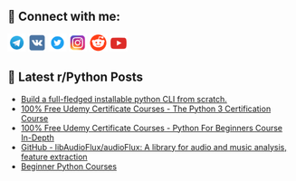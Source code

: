 ## 🔎 Connect with me:
[<img src="https://github.com/bullbesh/bullbesh/blob/main/images/Telegram.png" width="32" height="32" />](https://t.me/bullbesh)
[<img src="https://github.com/bullbesh/bullbesh/blob/main/images/VK.png" width="32" height="32" />](https://vk.com/bullbesh)
[<img src="https://github.com/bullbesh/bullbesh/blob/main/images/Twitter.png" width="32" height="32" />](https://twitter.com/bullbesh1)
[<img src="https://github.com/bullbesh/bullbesh/blob/main/images/Instagram.png" width="32" height="32" />](https://www.instagram.com/bullbesh)
[<img src="https://github.com/bullbesh/bullbesh/blob/main/images/Reddit.png" width="32" height="32" />](https://www.reddit.com/user/bullbesh)
[<img src="https://github.com/bullbesh/bullbesh/blob/main/images/YouTube.png" width="32" height="32" />](https://www.youtube.com/channel/UCtfjRs6uzgq5mfm8S06WTcg)

## 📕 Latest r/Python Posts
<!-- BLOG-POST-LIST:START -->
- [Build a full-fledged installable python CLI from scratch.](https://www.reddit.com/r/Python/comments/11fup3e/build_a_fullfledged_installable_python_cli_from/)
- [100% Free Udemy Certificate Courses - The Python 3 Certification Course](https://www.reddit.com/r/Python/comments/11fu5yo/100_free_udemy_certificate_courses_the_python_3/)
- [100% Free Udemy Certificate Courses - Python For Beginners Course In-Depth](https://www.reddit.com/r/Python/comments/11fu3g9/100_free_udemy_certificate_courses_python_for/)
- [GitHub - libAudioFlux/audioFlux: A library for audio and music analysis, feature extraction](https://www.reddit.com/r/Python/comments/11ftoms/github_libaudiofluxaudioflux_a_library_for_audio/)
- [Beginner Python Courses](https://www.reddit.com/r/Python/comments/11ftht5/beginner_python_courses/)
<!-- BLOG-POST-LIST:END -->
